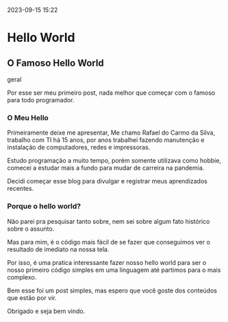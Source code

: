 2023-09-15 15:22
# Hello World
## O Famoso Hello World
geral

Por esse ser meu primeiro post, nada melhor que começar com o famoso para todo programador.
### O Meu Hello
Primeiramente deixe me apresentar, Me chamo Rafael do Carmo da Silva, trabalho com TI há 15 anos, por anos trabalhei fazendo manutenção e instalação de computadores, redes e impressoras.

Estudo programação a muito tempo, porém somente utilizava como hobbie, comecei a estudar mais a fundo para mudar de carreira na pandemia.

Decidi começar esse blog para divulgar e registrar meus aprendizados recentes.

### Porque o hello world?
Não parei pra pesquisar tanto sobre, nem sei sobre algum fato histórico sobre o assunto.

Mas para mim, é o código mais fácil de se fazer que conseguimos ver o resultado de imediato na nossa tela.

Por isso, é uma pratica interessante fazer nosso hello world para ser o nosso primeiro código simples em uma linguagem até partimos para o mais complexo.

Bem esse foi um post simples, mas espero que você goste dos conteúdos que estão por vir.

Obrigado e seja bem vindo.
